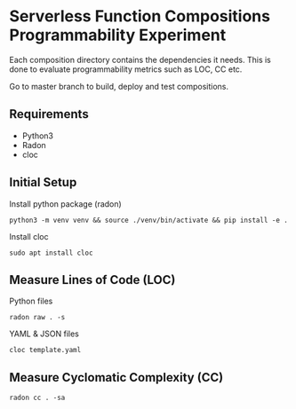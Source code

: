 # Serverless Function Compositions Programmability Experiment
Each composition directory contains the dependencies it needs. This is done to evaluate programmability metrics such as LOC, CC etc.

Go to master branch to build, deploy and test compositions.
## Requirements
- Python3
- Radon
- cloc

## Initial Setup
Install python package (radon)
```
python3 -m venv venv && source ./venv/bin/activate && pip install -e .
```
Install cloc
```
sudo apt install cloc
```
## Measure Lines of Code (LOC)
Python files
```
radon raw . -s
```

YAML & JSON files
```
cloc template.yaml
```

## Measure Cyclomatic Complexity (CC)

```
radon cc . -sa
```